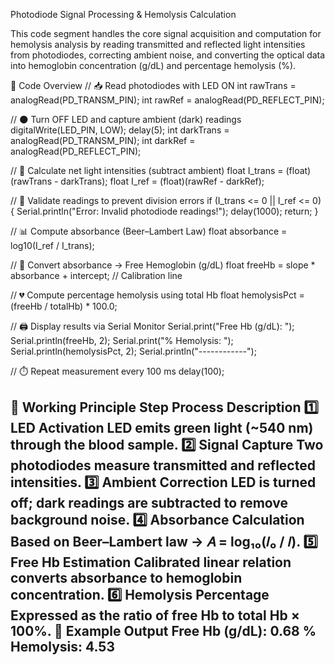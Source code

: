 Photodiode Signal Processing & Hemolysis Calculation

This code segment handles the core signal acquisition and computation for hemolysis analysis by reading transmitted and reflected light intensities from photodiodes, correcting ambient noise, and converting the optical data into hemoglobin concentration (g/dL) and percentage hemolysis (%).

🧩 Code Overview
// 📥 Read photodiodes with LED ON
int rawTrans = analogRead(PD_TRANSM_PIN);
int rawRef   = analogRead(PD_REFLECT_PIN);

// 🌑 Turn OFF LED and capture ambient (dark) readings
digitalWrite(LED_PIN, LOW);
delay(5);
int darkTrans = analogRead(PD_TRANSM_PIN);
int darkRef   = analogRead(PD_REFLECT_PIN);

// 🧮 Calculate net light intensities (subtract ambient)
float I_trans = (float)(rawTrans - darkTrans);
float I_ref   = (float)(rawRef   - darkRef);

// 🚫 Validate readings to prevent division errors
if (I_trans <= 0 || I_ref <= 0) {
  Serial.println("Error: Invalid photodiode readings!");
  delay(1000);
  return;
}

// 📊 Compute absorbance (Beer–Lambert Law)
float absorbance = log10(I_ref / I_trans);

// 🧪 Convert absorbance → Free Hemoglobin (g/dL)
float freeHb = slope * absorbance + intercept;  // Calibration line

// 💔 Compute percentage hemolysis using total Hb
float hemolysisPct = (freeHb / totalHb) * 100.0;

// 🖨️ Display results via Serial Monitor
Serial.print("Free Hb (g/dL): ");
Serial.println(freeHb, 2);
Serial.print("% Hemolysis: ");
Serial.println(hemolysisPct, 2);
Serial.println("------------");

// ⏱️ Repeat measurement every 100 ms
delay(100);

🧠 Working Principle
Step	Process	Description
1️⃣	LED Activation	LED emits green light (~540 nm) through the blood sample.
2️⃣	Signal Capture	Two photodiodes measure transmitted and reflected intensities.
3️⃣	Ambient Correction	LED is turned off; dark readings are subtracted to remove background noise.
4️⃣	Absorbance Calculation	Based on Beer–Lambert law → 𝐴 = log₁₀(𝐼₀ / 𝐼).
5️⃣	Free Hb Estimation	Calibrated linear relation converts absorbance to hemoglobin concentration.
6️⃣	Hemolysis Percentage	Expressed as the ratio of free Hb to total Hb × 100%.
🧾 Example Output
Free Hb (g/dL): 0.68
% Hemolysis: 4.53
------------
